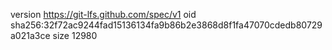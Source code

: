 version https://git-lfs.github.com/spec/v1
oid sha256:32f72ac9244fad15136134fa9b86b2e3868d8f1fa47070cdedb80729a021a3ce
size 12980
